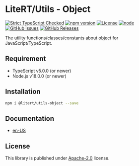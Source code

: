 # LiteRT/Utils - Object

[![Strict TypeScript Checked](https://badgen.net/badge/TS/Strict "Strict TypeScript Checked")](https://www.typescriptlang.org)
[![npm version](https://img.shields.io/npm/v/@litert/utils-object.svg?colorB=brightgreen)](https://www.npmjs.com/package/@litert/utils-object "Stable Version")
[![License](https://img.shields.io/npm/l/@litert/utils-object.svg?maxAge=2592000?style=plastic)](https://github.com/litert/utils/blob/master/LICENSE)
[![node](https://img.shields.io/node/v/@litert/utils-object.svg?colorB=brightgreen)](https://nodejs.org/dist/latest-v8.x/)
[![GitHub issues](https://img.shields.io/github/issues/litert/utils.js.svg)](https://github.com/litert/utils.js/issues)
[![GitHub Releases](https://img.shields.io/github/release/litert/utils.js.svg)](https://github.com/litert/utils.js/releases "Stable Release")

The utility functions/classes/constants about object for JavaScript/TypeScript.

## Requirement

- TypeScript v5.0.0 (or newer)
- Node.js v18.0.0 (or newer)

## Installation

```sh
npm i @litert/utils-object --save
```

## Documentation

- [en-US](https://litert.org/projects/utils.js/api-docs/object/)

## License

This library is published under [Apache-2.0](https://github.com/litert/utils.js/blob/master/LICENSE) license.
